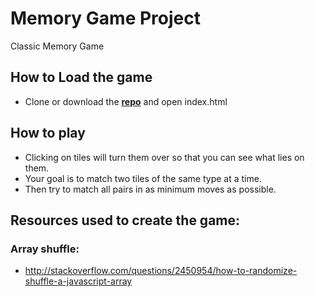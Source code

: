 # Memory Game Project

Classic Memory Game


## How to Load the game

- Clone or download the **[repo](https://github.com/sugoi100x/memory-game-project)** and open index.html

## How to play

* Clicking on tiles will turn them over so that you can see what lies on them. 
* Your goal is to match two tiles of the same type at a time.
* Then try to match all pairs in as minimum moves as possible.

## Resources used to create the game:

### Array shuffle:

- <http://stackoverflow.com/questions/2450954/how-to-randomize-shuffle-a-javascript-array>
